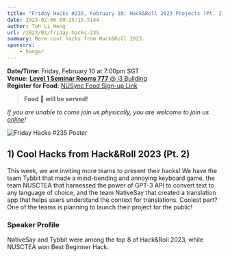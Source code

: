 ```yaml
---
title: "Friday Hacks #235, February 10: Hack&Roll 2023 Projects (Pt. 2)"
date: 2023-02-06 09:25:15.5144
author: Toh Li Heng
url: /2023/02/friday-hacks-235
summary: More cool hacks from Hack&Roll 2023.
sponsors:
    - hangar
---
```


**Date/Time:** Friday, February 10 at 7:00pm SGT<br />
**Venue:** [**Level 1 Seminar Rooms 777** @ i3 Building](https://goo.gl/maps/aUMwWptKFsajR93b9)<br />
**Register for Food:** [NUSync Food Sign-up Link](https://hckr.cc/fh2223s2-w5)<br />

> **Food 🍕 will be served!**

_If you are unable to come join us physically, you are welcome to join us [online](https://hckr.cc/fhzoom)!_

<img src="/img/2023/fh/235.jpg" alt="Friday Hacks #235 Poster" /><br />

## 1) Cool Hacks from Hack&Roll 2023 (Pt. 2)

This week, we are inviting more teams to present their hacks! We have the team Tybbit that made a mind-bending and annoying keyboard game, the team NUSCTEA that harnessed the power of GPT-3 API to convert text to any language of choice, and the team NativeSay that created a translation app that helps users understand the context for translations. Coolest part? One of the teams is planning to launch their project for the public!

### Speaker Profile

NativeSay and Tybbit were among the top 8 of Hack&Roll 2023, while NUSCTEA won Best Beginner Hack.
